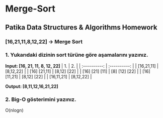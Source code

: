 # Merge-Sort
## Patika Data Structures &amp; Algorithms Homework
### **[16,21,11,8,12,22] -> Merge Sort**
### 1. Yukarıdaki dizinin sort türüne göre aşamalarını yazınız.

  **Input: [16, 21, 11, 8, 12, 22]** 
| 1. | 2. |
| :----------: | :----------: |
| [16,21,11] | [8,12,22] |
| [16] [21,11] | [8,12] [22] |
| [16] [21] [11] | [8] [12] [22] |
| [16] [11,21] | [8,12] [22] |
| [16,11,21] | [8,12,22] |

  **Output: [8,11,12,16,21,22]** 

### 2. Big-O gösterimini yazınız.
O(nlogn)